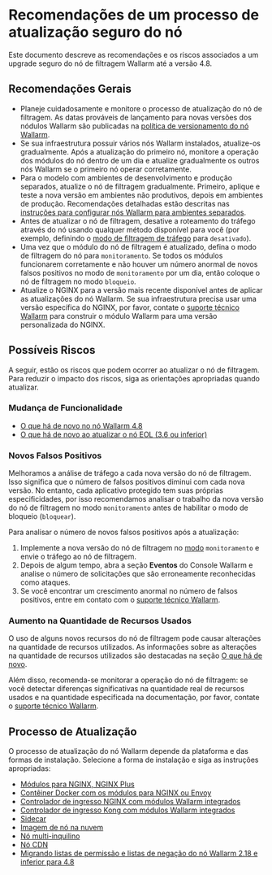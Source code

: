 # Recomendações de um processo de atualização seguro do nó

Este documento descreve as recomendações e os riscos associados a um upgrade seguro do nó de filtragem Wallarm até a versão 4.8.

## Recomendações Gerais

* Planeje cuidadosamente e monitore o processo de atualização do nó de filtragem. As datas prováveis de lançamento para novas versões dos nódulos Wallarm são publicadas na [política de versionamento do nó Wallarm](versioning-policy.md).
* Se sua infraestrutura possuir vários nós Wallarm instalados, atualize-os gradualmente. Após a atualização do primeiro nó, monitore a operação dos módulos do nó dentro de um dia e atualize gradualmente os outros nós Wallarm se o primeiro nó operar corretamente.
* Para o modelo com ambientes de desenvolvimento e produção separados, atualize o nó de filtragem gradualmente. Primeiro, aplique e teste a nova versão em ambientes não produtivos, depois em ambientes de produção. Recomendações detalhadas estão descritas nas [instruções para configurar nós Wallarm para ambientes separados](../admin-en/configuration-guides/wallarm-in-separated-environments/configure-wallarm-in-separated-environments.md#gradual-rollout-of-new-wallarm-node-changes).
* Antes de atualizar o nó de filtragem, desative a roteamento do tráfego através do nó usando qualquer método disponível para você (por exemplo, definindo o [modo de filtragem de tráfego](../admin-en/configure-wallarm-mode.md) para `desativado`).
* Uma vez que o módulo do nó de filtragem é atualizado, defina o modo de filtragem do nó para `monitoramento`. Se todos os módulos funcionarem corretamente e não houver um número anormal de novos falsos positivos no modo de `monitoramento` por um dia, então coloque o nó de filtragem no modo `bloqueio`.
* Atualize o NGINX para a versão mais recente disponível antes de aplicar as atualizações do nó Wallarm. Se sua infraestrutura precisa usar uma versão específica do NGINX, por favor, contate o [suporte técnico Wallarm](mailto:support@wallarm.com) para construir o módulo Wallarm para uma versão personalizada do NGINX.

## Possíveis Riscos

A seguir, estão os riscos que podem ocorrer ao atualizar o nó de filtragem. Para reduzir o impacto dos riscos, siga as orientações apropriadas quando atualizar.

### Mudança de Funcionalidade

* [O que há de novo no nó Wallarm 4.8](what-is-new.md)
* [O que há de novo ao atualizar o nó EOL (3.6 ou inferior)](older-versions/what-is-new.md)

### Novos Falsos Positivos

Melhoramos a análise de tráfego a cada nova versão do nó de filtragem. Isso significa que o número de falsos positivos diminui com cada nova versão. No entanto, cada aplicativo protegido tem suas próprias especificidades, por isso recomendamos analisar o trabalho da nova versão do nó de filtragem no modo `monitoramento` antes de habilitar o modo de bloqueio (`bloquear`).

Para analisar o número de novos falsos positivos após a atualização:

1. Implemente a nova versão do nó de filtragem no [modo](../admin-en/configure-wallarm-mode.md) `monitoramento` e envie o tráfego ao nó de filtragem.
2. Depois de algum tempo, abra a seção **Eventos** do Console Wallarm e analise o número de solicitações que são erroneamente reconhecidas como ataques.
3. Se você encontrar um crescimento anormal no número de falsos positivos, entre em contato com o [suporte técnico Wallarm](mailto:support@wallarm.com).

### Aumento na Quantidade de Recursos Usados

O uso de alguns novos recursos do nó de filtragem pode causar alterações na quantidade de recursos utilizados. As informações sobre as alterações na quantidade de recursos utilizados são destacadas na seção [O que há de novo](what-is-new.md).

Além disso, recomenda-se monitorar a operação do nó de filtragem: se você detectar diferenças significativas na quantidade real de recursos usados e na quantidade especificada na documentação, por favor, contate o [suporte técnico Wallarm](mailto:support@wallarm.com).

## Processo de Atualização

O processo de atualização do nó Wallarm depende da plataforma e das formas de instalação. Selecione a forma de instalação e siga as instruções apropriadas:

* [Módulos para NGINX, NGINX Plus](nginx-modules.md)
* [Contêiner Docker com os módulos para NGINX ou Envoy](docker-container.md)
* [Controlador de ingresso NGINX com módulos Wallarm integrados](ingress-controller.md)
* [Controlador de ingresso Kong com módulos Wallarm integrados](kong-ingress-controller.md)
* [Sidecar](sidecar-proxy.md)
* [Imagem de nó na nuvem](cloud-image.md)
* [Nó multi-inquilino](multi-tenant.md)
* [Nó CDN](cdn-node.md)
* [Migrando listas de permissão e listas de negação do nó Wallarm 2.18 e inferior para 4.8](migrate-ip-lists-to-node-3.md)